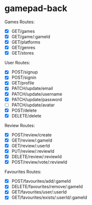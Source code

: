 # gamepad-back

Games Routes:

- [x] GET/games
- [x] GET/game/:gameId
- [x] GET/platforms
- [x] GET/genres
- [x] GET/stores

User Routes:

- [x] POST/signup
- [x] POST/signin
- [x] GET/profile
- [x] PATCH/update/email
- [x] PATCH/update/username
- [x] PATCH/update/password
- [ ] PATCH/update/avatar
- [x] POST/delete
- [x] DELETE/delete

Review Routes:

- [x] POST/review/create
- [x] GET/review/:gameId
- [x] GET/review/:userId
- [x] PUT/review/:reviewId
- [x] DELETE/review/:reviewId
- [x] POST/review/vote/:reviewId

Favourites Routes:

- [x] POST/favourites/add/:gameId
- [x] DELETE/favourites/remove/:gameId
- [x] GET/favourites/user/:userId
- [x] GET/favourites/exists/:userId/:gameId
